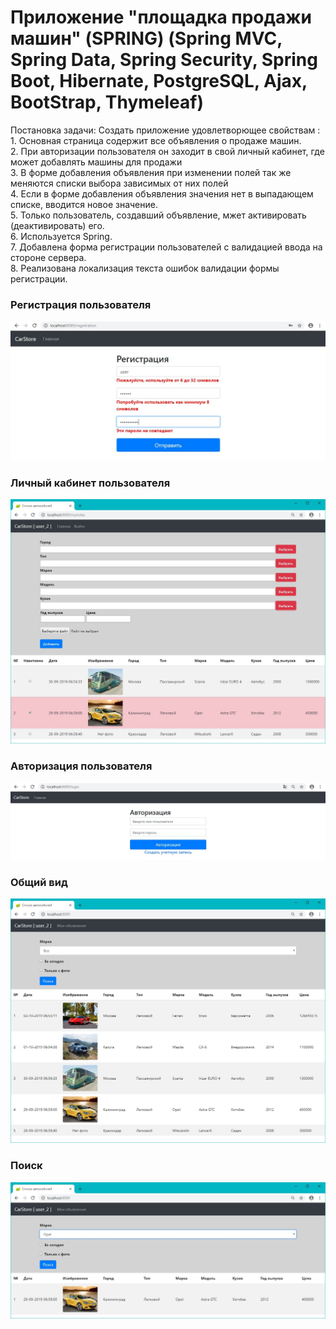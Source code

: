 ﻿# Приложение "площадка продажи машин" (SPRING) (Spring MVC, Spring Data, Spring Security, Spring Boot, Hibernate, PostgreSQL, Ajax, BootStrap, Thymeleaf)</h2>
Постановка задачи:
Cоздать приложение удовлетворющее свойствам :
<br>1. Основная страница содержит все объявления о продаже машин. 
<br>2. При авторизации пользователя он заходит в свой личный кабинет, где может добавлять машины для продажи
<br>3. В форме добавления объявления при изменении полей так же меняются списки выбора зависимых от них полей
<br>4. Если в форме добавления объявления значения нет в выпадающем списке, вводится новое значение.
<br>5. Только пользователь, создавший объявление, мжет активировать (деактивировать) его.
<br>6. Используется Spring.
<br>7. Добавлена форма регистрации пользователей с валидацией ввода на стороне сервера.
<br>8. Реализована локализация текста ошибок валидации формы регистрации.
<h3>Регистрация пользователя</h3>
<img src="Screenshot1.jpg">
<h3>Личный кабинет пользователя</h3>
<img src="Screenshot2.jpg">
<h3>Авторизация пользователя</h3>
<img src="Screenshot3.jpg">
<h3>Общий вид</h3>
<img src="Screenshot4.jpg">
<h3>Поиск</h3>
<img src="Screenshot5.jpg">
